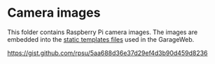 # Camera images

This folder contains Raspberry Pi camera images. The images are embedded into the
[static templates files](../static) used in the GarageWeb.

https://gist.github.com/rpsu/5aa688d36e37d29ef4d3b90d459d8236
